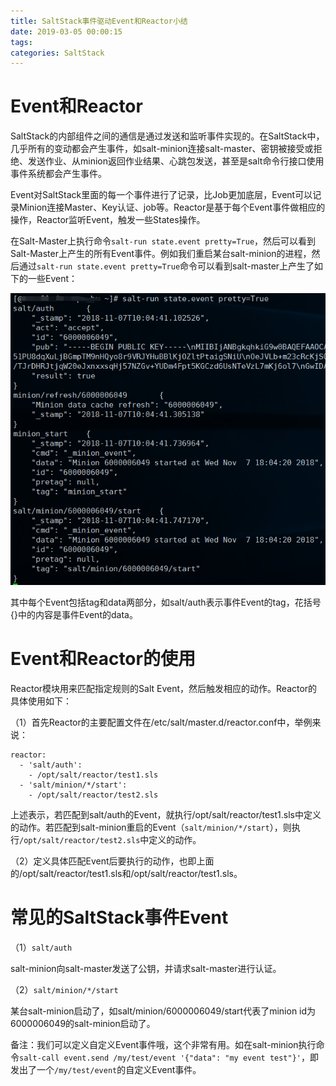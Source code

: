 ```yaml
---
title: SaltStack事件驱动Event和Reactor小结
date: 2019-03-05 00:00:15
tags:
categories: SaltStack
---
```


# Event和Reactor

SaltStack的内部组件之间的通信是通过发送和监听事件实现的。在SaltStack中，几乎所有的变动都会产生事件，如salt-minion连接salt-master、密钥被接受或拒绝、发送作业、从minion返回作业结果、心跳包发送，甚至是salt命令行接口使用事件系统都会产生事件。

Event对SaltStack里面的每一个事件进行了记录，比Job更加底层，Event可以记录Minion连接Master、Key认证、job等。Reactor是基于每个Event事件做相应的操作，Reactor监听Event，触发一些States操作。

在Salt-Master上执行命令`salt-run state.event pretty=True`，然后可以看到Salt-Master上产生的所有Event事件。例如我们重启某台salt-minion的进程，然后通过`salt-run state.event pretty=True`命令可以看到salt-master上产生了如下的一些Event：

![](/images/saltstack_1_6.png)

其中每个Event包括tag和data两部分，如salt/auth表示事件Event的tag，花括号{}中的内容是事件Event的data。

# Event和Reactor的使用

Reactor模块用来匹配指定规则的Salt Event，然后触发相应的动作。Reactor的具体使用如下：

（1）首先Reactor的主要配置文件在/etc/salt/master.d/reactor.conf中，举例来说：

```
reactor:
  - 'salt/auth':
    - /opt/salt/reactor/test1.sls
  - 'salt/minion/*/start':
    - /opt/salt/reactor/test2.sls
```

上述表示，若匹配到salt/auth的Event，就执行/opt/salt/reactor/test1.sls中定义的动作。若匹配到salt-minion重启的Event（`salt/minion/*/start`），则执行`/opt/salt/reactor/test2.sls`中定义的动作。

（2）定义具体匹配Event后要执行的动作，也即上面的/opt/salt/reactor/test1.sls和/opt/salt/reactor/test1.sls。

# 常见的SaltStack事件Event

（1）`salt/auth`

salt-minion向salt-master发送了公钥，并请求salt-master进行认证。

（2）`salt/minion/*/start`

某台salt-minion启动了，如salt/minion/6000006049/start代表了minion id为6000006049的salt-minion启动了。

备注：我们可以定义自定义Event事件哦，这个非常有用。如在salt-minion执行命令`salt-call event.send /my/test/event '{"data": "my event test"}'`，即发出了一个`/my/test/event`的自定义Event事件。
